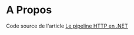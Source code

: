 # A Propos

Code source de l'article [Le pipeline HTTP en .NET](https://www.trigueros.tech/le-pipeline-http-en-net/)